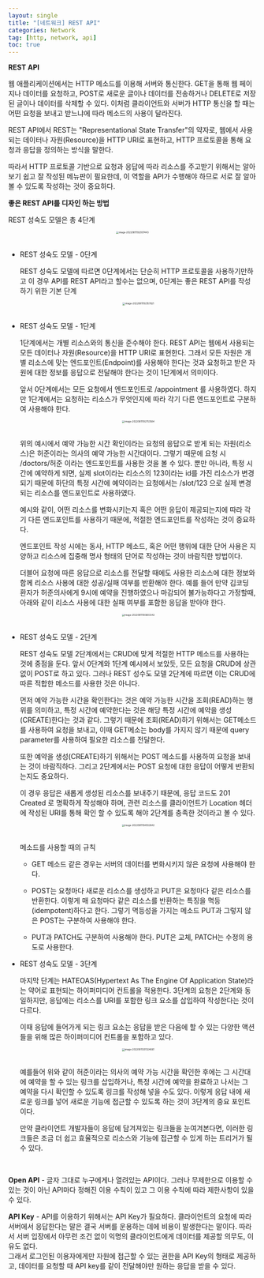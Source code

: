 ```yaml
---
layout: single
title: "[네트워크] REST API"
categories: Network
tag: [http, network, api]
toc: true
---
```


**REST API**

웹 애플리케이션에서는 HTTP 메소드를 이용해 서버와 통신한다. GET을 통해 웹 페이지나 데이터를 요청하고, POST로 새로운 글이나 데이터를 전송하거나 DELETE로 저장된 글이나 데이터를 삭제할 수 있다. 이처럼 클라이언트와 서버가 HTTP 통신을 할 때는 어떤 요청을 보내고 받느냐에 따라 메소드의 사용이 달라진다.

REST API에서 REST는 "Representational State Transfer"의 약자로, 웹에서 사용되는 데이터나 자원(Resource)을 HTTP URI로 표현하고, HTTP 프로토콜을 통해 요청과 응답을 정의하는 방식을 말한다.

따라서 HTTP 프로토콜 기반으로 요청과 응답에 따라 리소스를 주고받기 위해서는 알아보기 쉽고 잘 작성된 메뉴판이 필요한데, 이 역할을 API가 수행해야 하므로 서로 잘 알아볼 수 있도록 작성하는 것이 중요하다.

**좋은 REST API를 디자인 하는 방법**

REST 성숙도 모델은 총 4단계
<center>
<img src="../../images/2022-08-11-network-third/image-20220811192007443.png" alt="image-20220811192007443" style="zoom: 33%;" />
</center><br>

- REST 성숙도 모델 - 0단계

  REST 성숙도 모델에 따르면 0단계에서는 단순히 HTTP 프로토콜을 사용하기만하고 이 경우 API를 REST API라고 할수는 없으며, 0단계는 좋은 REST API를 작성하기 위한 기본 단계

  <center>
  <img src="../../images/2022-08-11-network-third/image-20220811192157821.png" alt="image-20220811192157821" style="zoom:33%;" />
  </center><br>
  
- REST 성숙도 모델 - 1단계

  1단계에서는 개별 리소스와의 통신을 준수해야 한다. REST API는 웹에서 사용되는 모든 데이터나 자원(Resource)을 HTTP URI로 표현한다. 그래서 모든 자원은 개별 리소스에 맞는 엔드포인트(Endpoint)를 사용해야 한다는 것과 요청하고 받은 자원에 대한 정보를 응답으로 전달해야 한다는 것이 1단계에서 의미이다.

  앞서 0단계에서는 모든 요청에서 엔드포인트로 /appointment 를 사용하였다. 하지만 1단계에서는 요청하는 리소스가 무엇인지에 따라 각기 다른 엔드포인트로 구분하여 사용해야 한다.

  <center>
  <img src="../../images/2022-08-11-network-third/image-20220811192753584.png" alt="image-20220811192753584" style="zoom:33%;" />
  
  </center><br>
  
  위의 예시에서 예약 가능한 시간 확인이라는 요청의 응답으로 받게 되는 자원(리소스)은 허준이라는 의사의 예약 가능한 시간대이다. 그렇기 때문에 요청 시 /doctors/허준 이라는 엔드포인트를 사용한 것을 볼 수 있다. 뿐만 아니라, 특정 시간에 예약하게 되면, 실제 slot이라는 리소스의 123이라는 id를 가진 리소스가 변경되기 때문에 하단의 특정 시간에 예약이라는 요청에서는 /slot/123 으로 실제 변경되는 리소스를 엔드포인트로 사용하였다.
  
  예시와 같이, 어떤 리소스를 변화시키는지 혹은 어떤 응답이 제공되는지에 따라 각기 다른 엔드포인트를 사용하기 때문에, 적절한 엔드포인트를 작성하는 것이 중요하다.
  
  엔드포인트 작성 시에는 동사, HTTP 메소드, 혹은 어떤 행위에 대한 단어 사용은 지양하고 리소스에 집중해 명사 형태의 단어로 작성하는 것이 바람직한 방법이다.
  
  더블어 요청에 따른 응답으로 리소스를 전달할 때에도 사용한 리소스에 대한 정보와 함께 리소스 사용에 대한 성공/실패 여부를 반환해야 한다. 예를 들어 만약 김코딩 환자가 허준의사에게 9시에 예약을 진행하였으나 마감되어 불가능하다고 가정할때, 아래와 같이 리소스 사용에 대한 실패 여부를 포함한 응답을 받아야 한다.
  
  <center>
  
  <img src="../../images/2022-08-11-network-third/image-20220811193603342.png" alt="image-20220811193603342" style="zoom: 33%;" />
  
  </center><br>
  
- REST 성숙도 모델 - 2단계

  REST 성숙도 모델 2단계에서는 CRUD에 맞게 적절한 HTTP 메소드를 사용하는 것에 중점을 둔다. 앞서 0단계와 1단계 예시에서 보았듯, 모든 요청을 CRUD에 상관없이 POST로 하고 있다. 그러나 REST 성수도 모델 2단계에 따르면 이는 CRUD에 따른 적합한 메소드를 사용한 것은 아니다.

  먼저 예약 가능한 시간을 확인한다는 것은 예약 가능한 시간을 조회(READ)하는 행위를 의미하고, 특정 시간에 예약한다는 것은 해당 특정 시간에 예약을 생성(CREATE)한다는 것과 같다. 그렇기 때문에 조회(READ)하기 위해서는 GET메소드를 사용하여 요청을 보내고, 이때 GET메소는 body를 가지지 않기 때문에 query parameter를 사용하여 필요한 리소스를 전달한다.

  또한 예약을 생성(CREATE)하기 위해서는 POST 메소드를 사용하여 요청을 보내는 것이 바람직하다. 그리고 2단계에서는 POST 요청에 대한 응답이 어떻게 반환되는지도 중요하다.

  이 경우 응답은 새롭게 생성된 리소스를 보내주기 때문에, 응답 코드도 201 Created 로 명확하게 작성해야 하며, 관련 리소스를 클라이언트가 Location 헤더에 작성된 URI를 통해 확인 할 수 있도록 해야 2단계를 충족한 것이라고 볼 수 있다.

  <center>

  <img src="../../images/2022-08-11-network-third/image-20220811194552642.png" alt="image-20220811194552642" style="zoom:33%;" />

  </center>

  <br>메소드를 사용할 때의 규칙

  - GET 메소드 같은 경우는 서버의 데이터를 변화시키지 않은 요청에 사용해야 한다.

  - POST는 요청마다 새로운 리소스를 생성하고 PUT은 요청마다 같은 리소스를 반환한다. 이렇게 매 요청마다 같은 리소스를 반환하는 특징을 멱등(idempotent)하다고 한다. 그렇기 멱등성을 가지는 메소드 PUT과 그렇지 않은 POST는 구분하여 사용해야 한다.

  - PUT과 PATCH도 구분하여 사용해야 한다. PUT은 교체, PATCH는 수정의 용도로 사용한다.

  

- REST 성숙도 모델 - 3단계

  마지막 단계는 HATEOAS(Hypertext As The Engine Of Application State)라는 약어로 표현되는 하이퍼미디어 컨트롤을 적용한다. 3단계의 요청은 2단계와 동일하지만, 응답에는 리소스를 URI를 포함한 링크 요소를 삽입하여 작성한다는 것이 다르다.

  이때 응답에 들어가게 되는 링크 요소는 응답을 받은 다음에 할 수 있는 다양한 액션들을 위해 많은 하이퍼미디어 컨트롤을 포함하고 있다.

  <center>

  <img src="../../images/2022-08-11-network-third/image-20220811201324661.png" alt="image-20220811201324661" style="zoom:33%;" />

  </center><br>

  예를들어 위와 같이 허준이라는 의사의 예약 가능 시간을 확인한 후에는 그 시간대에 예약을 할 수 있는 링크를 삽입하거나, 특정 시간에 예약을 완료하고 나서는 그 예약을 다시 확인할 수 있도록 링크를 작성해 넣을 수도 있다. 이렇게 응답 내에 새로운 링크를 넣어 새로운 기능에 접근할 수 있도록 하는 것이 3단계의 중요 포인트이다.

  만약 클라이언트 개발자들이 응답에 담겨져있는 링크들을 눈여겨본다면, 이러한 링크들은 조금 더 쉽고 효율적으로 리소스와 기능에 접근할 수 있게 하는 트리거가 될 수 있다.



<br>

**Open API** - 글자 그대로 누구에게나 열려있는 API이다. 그러나 무제한으로 이용할 수 있는 것이 아닌 API마다 정해진 이용 수칙이 있고 그 이용 수칙에 따라 제한사항이 있을 수 있다.

**API Key** - API를 이용하기 위해서는 API Key가 필요하다. 클라이언트의 요청에 따라 서버에서 응답한다는 말은 결국 서버를 운용하는 데에 비용이 발생한다는 말이다. 따라서 서버 입장에서 아무런 조건 없이 익명의 클라이언트에게 데이터를 제공할 의무도, 이유도 없다.  
그래서 로그인된 이용자에게만 자원에 접근할 수 있는 권한을 API Key의 형태로 제공하고, 데이터를 요청할 때 API key를 같이 전달해야만 원하는 응답을 받을 수 있다.
